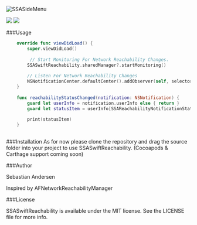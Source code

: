 ![SSASideMenu](https://github.com/SSA111/SSASwiftReachability/blob/master/SSASwiftReachabilityCover.png)

[![](http://img.shields.io/badge/iOS-8.0%2B-blue.svg)]() [![](http://img.shields.io/badge/Swift-2.0-blue.svg)]() 

###Usage

```swift
    override func viewDidLoad() {
        super.viewDidLoad()
        
         // Start Monitoring For Network Reachability Changes.
        SSASwiftReachability.sharedManager?.startMonitoring()
        
        // Listen For Network Reachability Changes
        NSNotificationCenter.defaultCenter().addObserver(self, selector: "reachabilityStatusChanged:", name: SSAReachabilityDidChangeNotification, object: nil)
    }
    
    func reachabilityStatusChanged(notification: NSNotification) {
        guard let userInfo = notification.userInfo else { return }
        guard let statusItem = userInfo[SSAReachabilityNotificationStatusItem] as? String else { return }
                
        print(statusItem)
    }
    
```
###Installation 
As for now please clone the repository and drag the source folder into your project to use SSASwiftReachability. (Cocoapods & Carthage
support coming soon) 

###Author

Sebastian Andersen

Inspired by AFNetworkReachabilityManager

###License

SSASwiftReachability is available under the MIT license. See the LICENSE file for more info.
